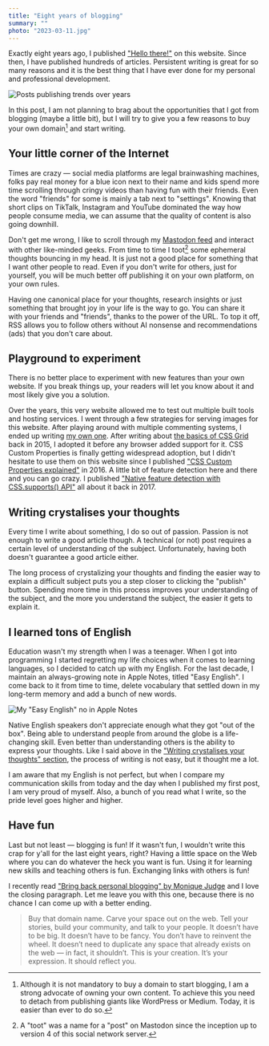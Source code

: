 ```yaml
---
title: "Eight years of blogging"
summary: ""
photo: "2023-03-11.jpg"
---
```


Exactly eight years ago, I published ["Hello there!"](/hello-there/) on this website. Since then, I have published hundreds of articles. Persistent writing is great for so many reasons and it is the best thing that I have ever done for my personal and professional development. 

![Posts publishing trends over years](/photos/2023-03-11-1.jpg)

In this post, I am not planning to brag about the opportunities that I got from blogging (maybe a little bit), but I will try to give you a few reasons to buy your own domain[^1] and start writing. 

[^1]: Although it is not mandatory to buy a domain to start blogging, I am a strong advocate of owning your own content. To achieve this you need to detach from publishing giants like WordPress or Medium. Today, it is easier than ever to do so.

## Your little corner of the Internet

Times are crazy — social media platforms are legal brainwashing machines, folks pay real money for a blue icon next to their name and kids spend more time scrolling through cringy videos than having fun with their friends. Even the word "friends" for some is mainly a tab next to "settings". Knowing that short clips on TikTalk, Instagram and YouTube dominated the way how people consume media, we can assume that the quality of content is also going downhill.

Don't get me wrong, I like to scroll through my [Mastodon feed](https://mastodon.social/@pawelgrzybek) and interact with other like-minded geeks. From time to time I toot[^2] some ephemeral thoughts bouncing in my head. It is just not a good place for something that I want other people to read. Even if you don't write for others, just for yourself, you will be much better off publishing it on your own platform, on your own rules. 

[^2]: A "toot" was a name for a "post" on Mastodon since the inception up to version 4 of this social network server.

Having one canonical place for your thoughts, research insights or just something that brought joy in your life is the way to go. You can share it with your friends and "friends", thanks to the power of the URL. To top it off, RSS allows you to follow others without AI nonsense and recommendations (ads) that you don't care about.

## Playground to experiment

There is no better place to experiment with new features than your own website. If you break things up, your readers will let you know about it and most likely give you a solution.

Over the years, this very website allowed me to test out multiple built tools and hosting services. I went through a few strategies for serving images for this website. After playing around with multiple commenting systems, I ended up writing [my own one](/i-built-a-thing-jamstack-commenting-system-using-aws-cdk-api-gateway-lambda-and-dynamodb/). After writing about [the basics of CSS Grid](/lets-get-into-the-basics-of-css-grid-layout-model/) back in 2015, I adopted it before any browser added support for it. CSS Custom Properties is finally getting widespread adoption, but I didn't hesitate to use them on this website since I published ["CSS Custom Properties explained"](/css-custom-properties-explained/) in 2016. A little bit of feature detection here and there and you can go crazy. I published ["Native feature detection with CSS.supports() API"](/native-feature-detection-with-csssupports-api/) all about it back in 2017.

## Writing crystalises your thoughts

Every time I write about something, I do so out of passion. Passion is not enough to write a good article though. A technical (or not) post requires a certain level of understanding of the subject. Unfortunately, having both doesn't guarantee a good article either.

The long process of crystalizing your thoughts and finding the easier way to explain a difficult subject puts you a step closer to clicking the "publish" button. Spending more time in this process improves your understanding of the subject, and the more you understand the subject, the easier it gets to explain it.

## I learned tons of English

Education wasn't my strength when I was a teenager. When I got into programming I started regretting my life choices when it comes to learning languages, so I decided to catch up with my English. For the last decade, I maintain an always-growing note in Apple Notes, titled "Easy English". I come back to it from time to time, delete vocabulary that settled down in my long-term memory and add a bunch of new words.

![My "Easy English" no in Apple Notes](/photos/2023-03-11-2.jpg)

Native English speakers don't appreciate enough what they got "out of the box". Being able to understand people from around the globe is a life-changing skill. Even better than understanding others is the ability to express your thoughts. Like I said above in the ["Writing crystalises your thoughts" section](#writing-crystalises-your-thoughts), the process of writing is not easy, but it thought me a lot.

I am aware that my English is not perfect, but when I compare my communication skills from today and the day when I published my first post, I am very proud of myself. Also, a bunch of you read what I write, so the pride level goes higher and higher.

## Have fun

Last but not least — blogging is fun! If it wasn't fun, I wouldn't write this crap for y'all for the last eight years, right? Having a little space on the Web where you can do whatever the heck you want is fun. Using it for learning new skills and teaching others is fun. Exchanging links with others is fun!

I recently read ["Bring back personal blogging" by Monique Judge](https://www.theverge.com/23513418/bring-back-personal-blogging) and I love the closing paragraph. Let me leave you with this one, because there is no chance I can come up with a better ending.

> Buy that domain name. Carve your space out on the web. Tell your stories, build your community, and talk to your people. It doesn’t have to be big. It doesn’t have to be fancy. You don’t have to reinvent the wheel. It doesn’t need to duplicate any space that already exists on the web — in fact, it shouldn’t. This is your creation. It’s your expression. It should reflect you. 
